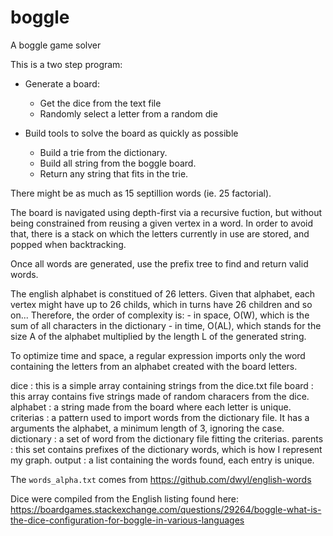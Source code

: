 # boggle

A boggle game solver

This is a two step program:
- Generate a board:
    - Get the dice from the text file
    - Randomly select a letter from a random die

- Build tools to solve the board as quickly as possible
    - Build a trie from the dictionary.
    - Build all string from the boggle board.
    - Return any string that fits in the trie.

There might be as much as 15 septillion words (ie. 25 factorial).

The board is navigated using depth-first via a recursive fuction, but
without being constrained from reusing a given vertex in a word.
In order to avoid that, there is a stack on which the letters currently in use
are stored, and popped when backtracking.

Once all words are generated, use the prefix tree to find and return valid
words.

The english alphabet is constitued of 26 letters.
Given that alphabet, each vertex might have up to 26 childs, which in
turns have 26 children and so on...
Therefore, the order of complexity is:
    - in space, O(W), which is the sum of all characters in
      the dictionary
    - in time, O(AL), which stands for the size A of the alphabet
      multiplied by the length L of the generated string.

To optimize time and space, a regular expression imports only the word
containing the letters from an alphabet created with the board letters.

dice : this is a simple array containing strings from the dice.txt file
board : this array contains five strings made of random characers from
        the dice.
alphabet : a string made from the board where each letter is unique.
criterias : a pattern used to import words from the dictionary file.
            It has a arguments the alphabet, a minimum length of 3,
            ignoring the case.
dictionary : a set of word from the dictionary file fitting the criterias.
parents : this set contains prefixes of the dictionary words, which is
          how I represent my graph.
output : a list containing the words found, each entry is unique.

The `words_alpha.txt` comes from https://github.com/dwyl/english-words

Dice were compiled from the English listing found here:
https://boardgames.stackexchange.com/questions/29264/boggle-what-is-the-dice-configuration-for-boggle-in-various-languages
